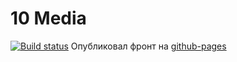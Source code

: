 # 10 Media
[![Build status](https://ci.appveyor.com/api/projects/status/3bbk3j20x8sy5t5k?svg=true)](https://ci.appveyor.com/project/igrkirillov/lesson-media)
Опубликовал фронт на [github-pages](https://igrkirillov.github.io/lesson-media/)
